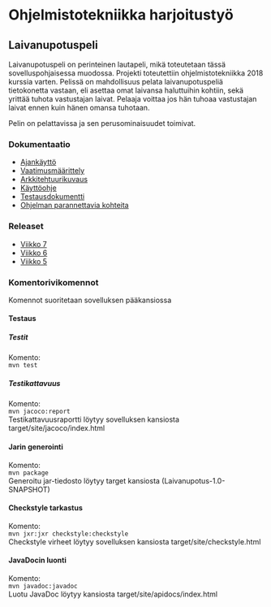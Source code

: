 # Ohjelmistotekniikka harjoitustyö

## Laivanupotuspeli

Laivanupotuspeli on perinteinen lautapeli, mikä toteutetaan tässä sovelluspohjaisessa muodossa. Projekti toteutettiin ohjelmistotekniikka 2018 kurssia varten. Pelissä on mahdollisuus pelata laivanupotuspeliä tietokonetta vastaan, eli asettaa omat laivansa haluttuihin kohtiin, sekä yrittää tuhota vastustajan laivat. Pelaaja voittaa jos hän tuhoaa vastustajan laivat ennen kuin hänen omansa tuhotaan.
  
Pelin on pelattavissa ja sen perusominaisuudet toimivat.
### Dokumentaatio

- [Ajankäyttö](https://github.com/jusba/ot-harjoitustyo/blob/master/Dokumentaatio/ajankaytto.md)
- [Vaatimusmäärittely](https://github.com/jusba/ot-harjoitustyo/blob/master/Dokumentaatio/Vaatimusm%C3%A4%C3%A4rittely.md)
- [Arkkitehtuurikuvaus](https://github.com/jusba/ot-harjoitustyo/blob/master/Dokumentaatio/arkkitehtuuri.md)
- [Käyttöohje](https://github.com/jusba/ot-harjoitustyo/blob/master/Dokumentaatio/kayttohje.md)
- [Testausdokumentti](https://github.com/jusba/ot-harjoitustyo/blob/master/Dokumentaatio/testaus.md)
- [Ohjelman parannettavia kohteita](https://github.com/jusba/ot-harjoitustyo/blob/master/Dokumentaatio/arkkitehtuuri.md#ohjelman-parannettavia-kohteita)

### Releaset
- [Viikko 7](https://github.com/jusba/ot-harjoitustyo/releases/tag/viikko7)
- [Viikko 6](https://github.com/jusba/ot-harjoitustyo/releases/tag/Viikko6)
- [Viikko 5](https://github.com/jusba/ot-harjoitustyo/releases/tag/viikko5)



### Komentorivikomennot
Komennot suoritetaan sovelluksen pääkansiossa

#### Testaus
##### Testit  
Komento:  
`mvn test`  
##### Testikattavuus  
Komento:  
`mvn jacoco:report`  
Testikattavuusraportti löytyy sovelluksen kansiosta target/site/jacoco/index.html

#### Jarin generointi
Komento:  
`mvn package`  
Generoitu jar-tiedosto löytyy target kansiosta (Laivanupotus-1.0-SNAPSHOT)  

#### Checkstyle tarkastus
Komento:  
`mvn jxr:jxr checkstyle:checkstyle`    
Checkstyle virheet löytyy sovelluksen kansiosta target/site/checkstyle.html  

#### JavaDocin luonti
Komento:  
`mvn javadoc:javadoc`    
Luotu JavaDoc löytyy kansiosta target/site/apidocs/index.html

